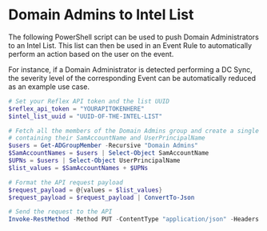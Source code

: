 # Domain Admins to Intel List
The following PowerShell script can be used to push Domain Administrators to an Intel List. This list can then be used in an Event Rule to automatically perform an action based on the user on the event.

For instance, if a Domain Administrator is detected performing a DC Sync, the severity level of the corresponding Event can be automatically reduced as an example use case.

```powershell
# Set your Reflex API token and the list UUID
$reflex_api_token = "YOURAPITOKENHERE"
$intel_list_uuid = "UUID-OF-THE-INTEL-LIST"

# Fetch all the members of the Domain Admins group and create a single list
# containing their SamAccountName and UserPrincipalName
$users = Get-ADGroupMember -Recursive "Domain Admins"
$SamAccountNames = $users | Select-Object SamAccountName
$UPNs = $users | Select-Object UserPrincipalName
$list_values = $SamAccountNames + $UPNs

# Format the API request payload
$request_payload = @{values = $list_values}
$request_payload = $request_payload | ConvertTo-Json

# Send the request to the API
Invoke-RestMethod -Method PUT -ContentType "application/json" -Headers @{"Authorization"="Bearer $reflex_api_token"} -Body $request_payload -Uri "https://console.reflexsoar.com/api/v2.0/list/$intel_list_uuid/add_value"
```